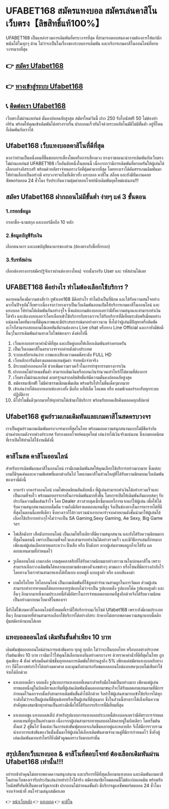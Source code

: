 # UFABET168 สมัครแทงบอล สมัครเล่นคาสิโนเว็บตรง【ลิขสิทธิ์แท้100%】
UFABET168 เป็นแหล่งรวมการเดิมพันที่ครบวงจรที่สุด ที่สามารถตอบสนองความต้องการให้แก่นักพนันได้ในทุกๆ ด้าน ไม่ว่าจะเป็นในเรื่องของระบบการเดิมพัน และบริการเกมคาสิโนออนไลน์ที่ครบวงจรมากที่สุด

## 👉 [สมัคร Ufabet168](https://customer.bricheclub.com/register?agent=ufa&)
## 👉 [ทางเข้าสู่ระบบ Ufabet168](https://customer.bricheclub.com/)
## 📞 [ติดต่อเรา Ufabet168](https://line.me/R/ti/p/@381enuiu)

เว็บตรงไม่ผ่านเอเย่นต์ มั่นคงปลอดภัยสูงสุด สมัครใหม่วันนี้ ฝาก 250 รับโบนัสฟรี 50 ไม่ต้องทำเทิร์น พร้อมให้คุณเข้าเดิมพันได้อย่างราบรื่น ฝากถอนเร็วทันใจด้วยระบบอัตโนมัติไม่มีขั้นต่ำ อยู่ที่ไหนก็เดิมพันกับเราได้

## Ufabet168 เว็บแทงบอลคาสิโนที่ดีที่สุด
หากว่าท่านเป็นหนึ่งคนที่ชื่นชอบการเสี่ยงโชคหรือการเสี่ยงดวง ทางเราขอแนะนำการเดิมพันกับเว็บตรงไม่ผ่านเอเย่นต์ UFABET168 เว็บอันดับหนึ่งในตอนนี้ เนื่องจากว่ามีการเดิมพันที่ครบครันให้ผู้เล่นได้เลือกอย่างอิสระเสรี พร้อมด้วยอัตราจ่ายผลรางวัลที่คุ้มค่ามากที่สุด โดยทางเราได้คัดสรรเกมเดิมพันมาให้ท่านเลือกเป็นอย่างดี ครบวงจรจบในที่เดียวทั้ง แทงบอล คาสิโน สล็อต และยังมีทีมงานคอยซัพพอร์ตลอด 24 ชั่วโมง รับประกันความคุ้มค่าตอบโจทย์นักเดิมพันยุคใหม่แน่นอน!!!

## สมัคร Ufabet168 ฝากถอนไม่มีขั้นต่ำ ง่ายๆ แค่ 3 ขั้นตอน
### **1.กรอกข้อมูล**
กรอกชื่อ-นามสกุล และเบอร์มือถือ 10 หลัก

### **2.ข้อมูลบัญชีรับเงิน**
เลือกธนาคาร และเลขบัญชีธนาคารของท่าน (ต้องตรงกับชื่อที่กรอก)

### **3.รับรหัสผ่าน**
เลือกช่องทางการสมัคร(รู้จักเราผ่านช่องทางไหน) จากนั้นรอรับ User และ รหัสผ่านได้เลย

## UFABET168 ดีอย่างไร ทำไมต้องเลือกใช้บริการ ?
หลายคนก็คงมีความสงสัยว่า ยูฟ่าเบท168 มีดีอย่างไร ทำไมถึงเป็นที่นิยม และได้รับความสนใจอย่างมากในปัจจุบัน ี้ก็เพราะเนื่องจากว่าทางเราเป็นเว็บเดิมพันออนเปิดให้บริการเกมคาสิโนออนไลน์ และแทงบอล ให้ท่านได้เดิมพันกันอย่างจุใจ ซึ่งแต่ละเกมต้องบอกเลยว่ามีทั้งความสนุกและสามารถทำเงินได้จริง และต้องบอกเลยว่าใครเลือกเข้าใช้บริการกับทางเราจะได้รับบริการที่ดีเยี่ยมระดับพรีเมี่ยมอย่างแน่นอนโดยทีมงานที่มีคุณภาพและมีประสบการณ์มาอย่างยาวนาน ซึ่งไม่ว่าผู้เล่นมีปัญหาหรือติดขัดอะไรก็สามารถสอบถามได้เลยทันทีผ่านช่องทาง Live chat หรือทาง Line Official และเรายังมีข้อดีอื่นๆในการเดิมพันผ่านทางเว็บไซต์ของเรา ดังต่อไปนี้

1. เว็บแทงบอลราคาค่าน้ำดีที่สุด และเปิดคู่บอลให้เลือกเดิมพันอย่างครบครัน
2. เป็นเว็บเกมคาสิโนครบวงจรจากค่ายดังต่างประเทศ
3. ระบบเสถียรเล่นง่าย ภาพและเสียงความคมชัดระดับ FULL HD
4. เว็บหลักการันตีตรงผลตอบแทนคุ้มค่า จ่ายหนักจ่ายจริง
5. มีระบบฝากถอนออโต้ ช่วยเพิ่มความรวดเร็วในการทำธุรกรรมทางการเงิน
6. ฝากถอนไม่กำหนดขั้นต่ำ สามารถเติมเงินหรือถอนเงินจำนวนเท่าไหร่ก็ได้ตามที่ต้องการ
7. เว็บตรงไม่ผ่านเอเย่นต์ มาตรฐานสากลลิขสิทธิ์แท้มีความมั่นคงปลอดภัยสูงสุด
8. สมัครสมาชิกฟรี ไม่มีค่าธรรมเนียมเพิ่มเติม พร้อมรับโปรโมชั่นเด็ดๆมากมาย
9. เข้าเล่นง่ายได้หลากหลายช่องทางทั้ง มือถือ แท็ปเล็ต ไอแพต หรือ คอมพิวเตอร์รองรับทุกระบบปฏิบัติการ
10. มีโปรโมชั่นดีๆมากมายให้ทุกท่านได้เข้ามาใช้บริการ พร้อมรับยอดเสียคีนตลอดทุกสัปดาห์

## Ufabet168 ศูนย์รวมเกมเดิมพันและเกมคาสิโนสดครบวงจร
เราเป็นศูนย์รวมเกมเดิมพันครบวงจรมากที่สุดในไทย พร้อมมอบความสนุกสนานแบบไม่มีขีดจำกัด ผ่านค่ายเกมดังจากต่างประเทศ รับรองตอบโจทย์คนยุคใหม่ เล่นง่ายได้เงินจริงแน่นอน ซึ่งเกมยอดนิยมที่เราเปิดให้ท่านได้ใช้งานมีดังนี้

## คาสิโนสด คาสิโนออนไลน์
สำหรับการเดิมพันบนคาสิโนออนไลน์ เรามีเกมเดิมพันสดให้คุณเลือกใช้บริการอย่างมากมาย ซึ่งแต่ละเกมก็มีจุดเด่นและความพิเศษที่แตกต่างกันไป โดยเกมคาสิโนส่วนใหญ่ที่ได้รับความนิยมบนเว็บเดิมพันของเรามีดังนี้

- บาคาร่า บาคาร่าออนไลน์ เกมไพ่ยอดนิยมอันดับหนึ่ง ที่ผู้เล่นสามารถทำเงินได้อย่างรวดเร็วและเป็นเกมที่จบไว  พร้อมมอบอรรถรสในการเดิมพันมากยิ่งขึ้น โดยการเปิดให้เดิมพันกันแบบสดๆ รับประกันความตื่นเต้นเร้าใจ
โดย Dealer สาวสวยสุดเซ็กซี่มาคอยใการแจกแก่ให้ผู้เล่น เพื่อให้ได้รับความสนุกสนานแบบเต็มอิ่ม รวมถึงมีอัตราผลตอบแทนที่สูง จึงเป็นช่องทางในการหารายได้ที่ดีที่สุดในตอนนี้เลยทีเดียว ซึ่งทางเราก็ได้รวบรวมนำเอาบาคาร่าจากค่ายเกมดังชั้นนำมาให้ผู้เล่นได้เลือกใช้บริการอย่างจุใจไม่ว่าจะเป็น SA Gaming,Sexy Gaming, Ae Sexy, Big Game ฯลฯ

- ไพ่เสือมังกร เสือมังกรออนไลน์ เป็นเกมไพ่ใบเดียวที่มีความสนุกสนาน และยังได้รับความนิยมมากที่สุดในตอนนี้ เพราะเป็นเกมที่จบไวและสามารถทำเงินได้อย่างรวดเร็ว และมีวิธีการเล่นที่ง่ายมาก เพียงแค่ผู้เล่นเลือกทายผลระหว่าง ฝั่งเสือ หรือ ฝั่งมังกร หากผู้เล่นทายผลถูกก็จะได้รับ ผลตอบแทนตามที่กำหนดไว้

- รูเล็ตออนไลน์ เกมกงล้อ เกมสุดคลาสสิกที่ได้รับความนิยมมาอย่างยาวนานในบ่อนคาสิโน เพราะสามารถเลือกวางเดิมพันได้หลากแบบตามช่องของตัวเลขต่างๆ ตามแถว หรือโซนที่มีตารางกำกับไว้ โดยทางเว็บเราท่านสามารแทงได้ทั้งแบบ แบบคู่คี่ แบบสูงต่ำ หรือ แบบสีแดงดำ

- เกมไฮโลไทย ไฮโลออนไลน์ เป็นเกมเดิมพันที่ใช้ลูกเต๋าจำนวนสามลูกในการวัดผล ส่วนผู้เล่นสามารถทำการทายผลได้หลากหลายรูปแบบไม่ว่าจะเป็น รูปแบบเต็ง รูปแบบโต๊ด รูปแบบสูงต่ำ และอื่นๆ อีกมากมายซึ่งเกมประเภทนี้ยังมีอัตราในการจ่ายผลตอบแทนที่สูงอีกด้วยจึงได้รับความนิยมเป็นอย่างมากบนเว็บคาสิโนของเรา

นี้ยังไม่ใช่เกมคาสิโนออนไลน์ทั้งหมดที่เรามีให้บริการบนเว็บไซต์ Ufabet168 เพราะยังมีเกมประเภทอื่นๆ อีกมากมายที่ท่านสามารถเลือกใช้บริการได้อย่างอิสระ ถ้าหากไม่อยากพลาดความสนุกแบบนี้คลิกปุ่มสมัครด้านบนได้เลย

## แทงบอลออนไลน์ เดิมพันขั้นต่ำเพียง 10 บาท
เดิมพันฟุตบอลออนไลน์ผ่านการแข่งขันครบ ทุกคู่ ทุกลีก ไม่ว่าจะเป็นบอลไทย หรือบอลต่างประเทศ เริ่มต้นเพียง 10 บาท เรามีมาไว้ให้คุณได้เลือกแทงกันอย่างครบวงจร ด้วยราคาค่าน้ำที่ดีที่สุดในไทย ถูกสุดเพียง 4 ตังค์ พร้อมคืนค่ามิชชั่นทุกยอดการเดิมพันให้ท่านสูงถึง 5% เพียงแค่สมัครแทงบอลกับทางเรา ก็มีโอกาสทำกำไรได้อย่างมหาศาล และคุณยังสามารถรับชมบอลออนไลน์แบบสดๆแบบไม่เสียค่าใช้จ่ายได้อีกด้วย

- แทงบอลเดี่ยว บอลเต็ง รููปแบบการแทงบอลที่เหมาะสำหรับมือใหม่เป็นอย่างมาก เพียงแค่ผู้เล่นทายผลหนึ่งคู่ในบิลเดียวและทีมที่ผู้เล่นเดิมพันนั้นผลออกมาชนะก็จะได้รับผลตอบแทนตามที่มีการกำหนดไว้นอกจากนั้นยังสามารถเดิมพันขั้นต่ำได้อีกด้วย จึงทำให้ผู้เล่นสามารถเข้าใช้บริการได้ทุกระดับไม่ว่าจะเป็นผู้เล่นที่มีทุนน้อยหรือเป็นผู้เล่นที่มีทุนมาก ซึ่งในส่วนนี้ทางเราได้เล็งเห็นความสำคัญของสมาชิกทุกท่านเป็นอย่างดีเพื่อให้ได้รับการบริการที่ดีเยี่ยมที่สุด

- แทงบอลชุด แทงบอลสเต็ป สำหรับรูปแบบการแทงบอลประเภทนี้ต้องบอกเลยว่ามีอัตราการจ่ายผลตอบแทนที่สูงเป็นอย่างมาก เนื่องจากผู้เล่นสามารถทายผลบอลได้หลายคู่ในบิลเดียว โดยเริ่มต้นตั้งแต่ 2 คู่ขึ้นไป ซึ่งแต่ละวันการแข่งขันฟุตบอลจะเกิดขึ้นหลายคู่และหลายลีก จึงได้มีการรวบรวมนำเอาการแข่งขันของวันนั้นนั้นมาให้ผู้เล่นได้เลือกเดิมพันตามจำนวนคู่ที่มีการกำหนดไว้ ซึ่งยิ่งผู้เล่นเดิมพันมากเท่าไหร่ก็ยิ่งมีตัวคูณผลรางวัลมากเท่านั้น

## สรุปเลือกเว็บแทงบอล & คาสิโนที่ตอบโจทย์ ต้องเลือกเดิมพันผ่าน Ufabet168 เท่านั้น!!!

อย่ารอช้าถ้าคุณไม่อยากพลาดความสนุกสนาน และบริการที่ดีที่สุดเลือกมาแทงบอล และเดิมพันเกมคาสิโนผ่านเว็บของเรารับประกันเล่นง่ายทำกำไรได้จริง สมัครสมาชิกใหมตอนนี้่ไม่ต้องง้อแอดมิน พร้อมรับโบนัสฟรีทันทีเป็นของขวัญแรกเข้า ฝากถอนไม่กำหนดขั้นต่ำ มีบริการดูแลซัพพอร์ตตลอด 24 ชั่วโมงจากเจ้าหน้าที่ สนใจร่วมสนุกสมัครเลย

👉 [หน้าเว็บหลัก](https://bricheclub.net/) 👉 [แทงบอล](https://bricheclub.net/football-betting/) 👉 [คาสิโน](https://bricheclub.net/online-casino/)

